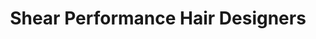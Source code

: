 ---
title: "Shear Performance Hair Designers"
url: /athens/shear-performance-hair-designers/
shop: Friseur
---
